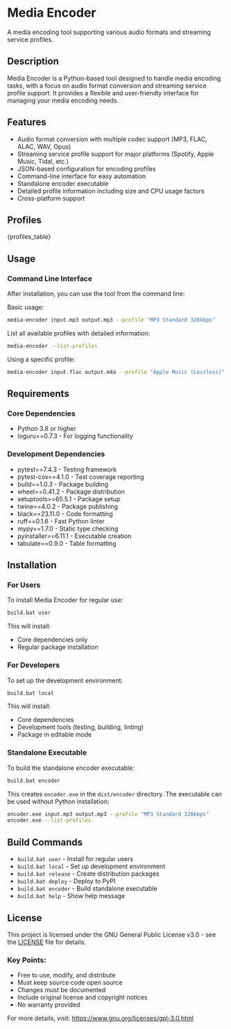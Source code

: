 # Media Encoder

A media encoding tool supporting various audio formats and streaming service profiles.

## Description

Media Encoder is a Python-based tool designed to handle media encoding tasks, with a focus on audio format conversion and streaming service profile support. It provides a flexible and user-friendly interface for managing your media encoding needs.

## Features

- Audio format conversion with multiple codec support (MP3, FLAC, ALAC, WAV, Opus)
- Streaming service profile support for major platforms (Spotify, Apple Music, Tidal, etc.)
- JSON-based configuration for encoding profiles
- Command-line interface for easy automation
- Standalone encoder executable
- Detailed profile information including size and CPU usage factors
- Cross-platform support

## Profiles

{profiles_table}

## Usage

### Command Line Interface
After installation, you can use the tool from the command line:

Basic usage:
```bash
media-encoder input.mp3 output.mp3 --profile "MP3 Standard 320kbps"
```

List all available profiles with detailed information:
```bash
media-encoder --list-profiles
```

Using a specific profile:
```bash
media-encoder input.flac output.m4a --profile "Apple Music (Lossless)"
```

## Requirements

### Core Dependencies
- Python 3.8 or higher
- loguru==0.7.3 - For logging functionality

### Development Dependencies
- pytest==7.4.3 - Testing framework
- pytest-cov==4.1.0 - Test coverage reporting
- build==1.0.3 - Package building
- wheel==0.41.2 - Package distribution
- setuptools>=65.5.1 - Package setup
- twine==4.0.2 - Package publishing
- black==23.11.0 - Code formatting
- ruff==0.1.6 - Fast Python linter
- mypy==1.7.0 - Static type checking
- pyinstaller==6.11.1 - Executable creation
- tabulate==0.9.0 - Table formatting

## Installation

### For Users
To install Media Encoder for regular use:

```bash
build.bat user
```

This will install:
- Core dependencies only
- Regular package installation

### For Developers
To set up the development environment:

```bash
build.bat local
```

This will install:
- Core dependencies
- Development tools (testing, building, linting)
- Package in editable mode

### Standalone Executable
To build the standalone encoder executable:

```bash
build.bat encoder
```

This creates `encoder.exe` in the `dist/encoder` directory. The executable can be used without Python installation:

```bash
encoder.exe input.mp3 output.mp3 --profile "MP3 Standard 320kbps"
encoder.exe --list-profiles
```

## Build Commands

- `build.bat user` - Install for regular users
- `build.bat local` - Set up development environment
- `build.bat release` - Create distribution packages
- `build.bat deploy` - Deploy to PyPI
- `build.bat encoder` - Build standalone executable
- `build.bat help` - Show help message

## License

This project is licensed under the GNU General Public License v3.0 - see the [LICENSE](LICENSE) file for details.

### Key Points:
- Free to use, modify, and distribute
- Must keep source code open source
- Changes must be documented
- Include original license and copyright notices
- No warranty provided

For more details, visit: https://www.gnu.org/licenses/gpl-3.0.html
